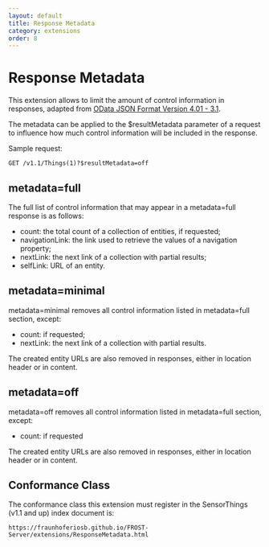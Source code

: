 ```yaml
---
layout: default
title: Response Metadata
category: extensions
order: 8
---
```


# Response Metadata

This extension allows to limit the amount of control information in responses, adapted from [OData JSON Format Version 4.01 - 3.1](http://docs.oasis-open.org/odata/odata-json-format/v4.01/odata-json-format-v4.01.html#sec_ControllingtheAmountofControlInforma).

The metadata can be applied to the $resultMetadata parameter of a request to influence how much control information will be included in the response.

Sample request:

```
GET /v1.1/Things(1)?$resultMetadata=off
```

## metadata=full

The full list of control information that may appear in a metadata=full response is as follows:

- count: the total count of a collection of entities, if requested;
- navigationLink: the link used to retrieve the values of a navigation property;
- nextLink: the next link of a collection with partial results;
- selfLink: URL of an entity.

## metadata=minimal

metadata=minimal removes all control information listed in metadata=full section, except:

- count: if requested;
- nextLink: the next link of a collection with partial results.

The created entity URLs are also removed in responses, either in location header or in content.

## metadata=off

metadata=off removes all control information listed in metadata=full section, except:

- count: if requested

The created entity URLs are also removed in responses, either in location header or in content.

## Conformance Class

The conformance class this extension must register in the SensorThings (v1.1 and up) index document is:

    https://fraunhoferiosb.github.io/FROST-Server/extensions/ResponseMetadata.html


